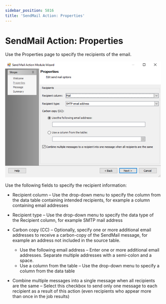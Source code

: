 ```yaml
---
sidebar_position: 5816
title: 'SendMail Action: Properties'
---
```


# SendMail Action: Properties

Use the Properties page to specify the recipients of the email.

![Send Mail Action Module Wizard Properties page](../../../../../../../static/images/AccessAnalyzer_12.0/Content/Resources/Images/EnterpriseAuditor/Admin/Action/SendMail/Properties.png "Send Mail Action Module Wizard Properties page")

Use the following fields to specify the recipient information:

* Recipient column – Use the drop-down menu to specify the column from the data table containing intended recipients, for example a column containing email addresses
* Recipient type – Use the drop-down menu to specify the data type of the Recipient column, for example SMTP mail address
* Carbon copy (CC) – Optionally, specify one or more additional email addresses to receive a carbon-copy of the SendMail message, for example an address not included in the source table.

  * Use the following email address – Enter one or more additional email addresses. Separate multiple addresses with a semi-colon and a space.
  * Use a column from the table – Use the drop-down menu to specify a column from the data table
* Combine multiple messages into a single message when all recipients are the same – Select this checkbox to send only one message to each recipient as a result of this action (even recipients who appear more than once in the job results)